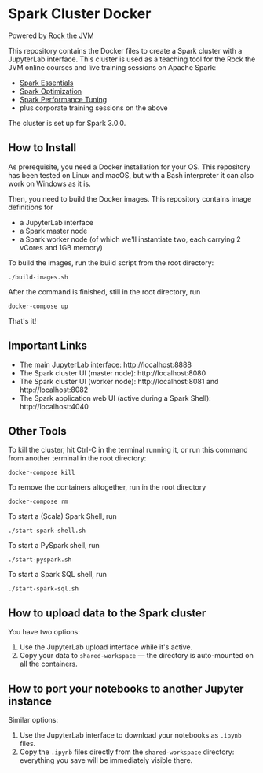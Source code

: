 # Spark Cluster Docker

Powered by [Rock the JVM](https://rockthejvm.com)

This repository contains the Docker files to create a Spark cluster with a JupyterLab interface. This cluster is used as a teaching tool for the Rock the JVM online courses and live training sessions on Apache Spark:

- [Spark Essentials](https://rockthejvm.com/p/spark-essentials)
- [Spark Optimization](https://rockthejvm.com/p/spark-optimization)
- [Spark Performance Tuning](https://rockthejvm.com/p/spark-performance-tuning)
- plus corporate training sessions on the above

The cluster is set up for Spark 3.0.0.

## How to Install

As prerequisite, you need a Docker installation for your OS. This repository has been tested on Linux and macOS, but with a Bash interpreter it can also work on Windows as it is.

Then, you need to build the Docker images. This repository contains image definitions for

- a JupyterLab interface
- a Spark master node
- a Spark worker node (of which we'll instantiate two, each carrying 2 vCores and 1GB memory)

To build the images, run the build script from the root directory:

```
./build-images.sh
```

After the command is finished, still in the root directory, run

```
docker-compose up
```

That's it!

## Important Links

- The main JupyterLab interface: http://localhost:8888
- The Spark cluster UI (master node): http://localhost:8080
- The Spark cluster UI (worker node): http://localhost:8081 and http://localhost:8082
- The Spark application web UI (active during a Spark Shell): http://localhost:4040

## Other Tools

To kill the cluster, hit Ctrl-C in the terminal running it, or run this command from another terminal in the root directory:

```
docker-compose kill
```

To remove the containers altogether, run in the root directory

```
docker-compose rm
```

To start a (Scala) Spark Shell, run

```
./start-spark-shell.sh
```

To start a PySpark shell, run

```
./start-pyspark.sh
```

To start a Spark SQL shell, run

```
./start-spark-sql.sh
```

## How to upload data to the Spark cluster

You have two options:

1. Use the JupyterLab upload interface while it's active.
2. Copy your data to `shared-workspace` &mdash; the directory is auto-mounted on all the containers.

## How to port your notebooks to another Jupyter instance

Similar options:

1. Use the JupyterLab interface to download your notebooks as `.ipynb` files.
2. Copy the `.ipynb` files directly from the `shared-workspace` directory: everything you save will be immediately visible there.
